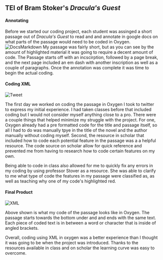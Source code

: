 ## TEI of Bram Stoker's _Dracula's Guest_

#### Annotating
Before we started our coding project, each student was assinged a short passage out of _Dracula's Guest_ to read and and annotate in google docs on what parts of the passage would need to be coded in Oxygen.
![DocsMarkdown](https://ma77rh0des.github.io/ma77rh0des/images/TEI_MarkdownPaper.png)
My passage was fairly short, but as you can see by the amount of highlighted material it was going to require a decent amount of code. The Passage starts off with an incscirption, followed by a page break, and the next page included an em dash with another inscription as well as a couple of paragraphs. Once the annotation was complete it was time to begin the actual coding.

#### Coding XML
![Tweet](https://ma77rh0des.github.io/ma77rh0des/images/TEI_Twitter.png)

The first day we worked on coding the passage in Oxygen I took to twitter to express my initial experience. I had taken classes before that included coding but I would not consider myself anything close to a pro. There were a couple things that helped minimize my struggle with the project. For one, Oxygen already had a pre formatted code for the title and passage itself, so all I had to do was manually tpye in the title of the novel and the author manually without coding myself. Second, the resource in scholar that included how to code each potential feature in the passage was a a helpful resource. The code source on scholar allow for quick reference and prevented me from having to research how to code certain features on my own.

Being able to code in class also allowed for me to quickly fix any errors in my coding by using professor Stover as a resource. She was able to clarify to me what type of code the features in my passage were classified as, as well as teaching why one of my code's highlighted red.

#### Final Product
![XML](https://ma77rh0des.github.io/ma77rh0des/images/TEI_XML.png)

Above shown is what my code of the passage looks like in Oxygen. The passage starts towards the bottom under <text> and <body> and ends with the same text. Each piece of coded text is in between a word or character that is inside of angled brackets.
  
Overall, coding using XML in oxygen was a better experience than I thought it was going to be when the project was introduced. Thanks to the resources available in class and on scholar the learning curve was easy to overcome.
